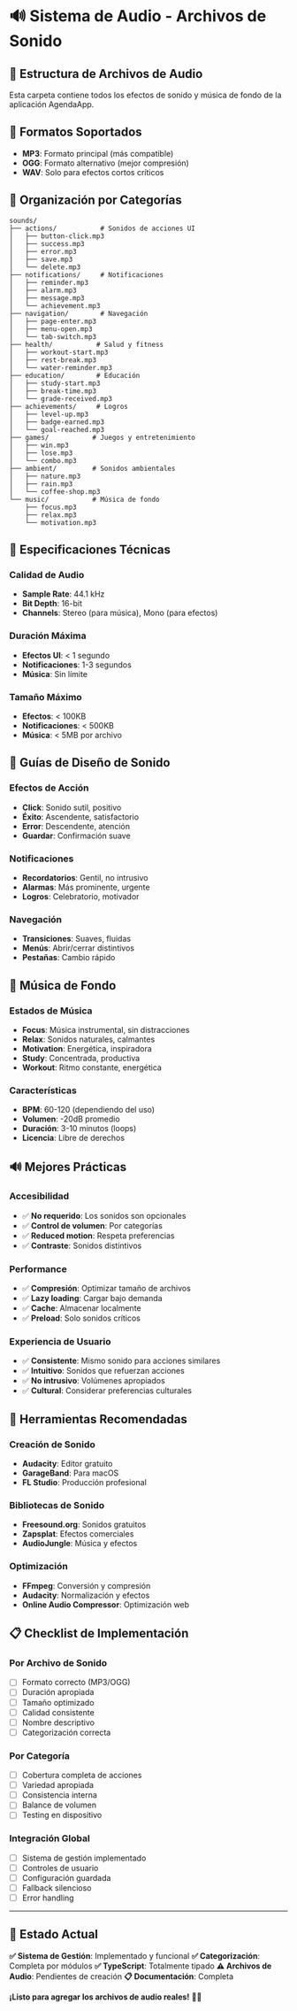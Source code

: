 # 🔊 Sistema de Audio - Archivos de Sonido

## 📁 **Estructura de Archivos de Audio**

Esta carpeta contiene todos los efectos de sonido y música de fondo de la aplicación AgendaApp.

## 🎵 **Formatos Soportados**

- **MP3**: Formato principal (más compatible)
- **OGG**: Formato alternativo (mejor compresión)
- **WAV**: Solo para efectos cortos críticos

## 📂 **Organización por Categorías**

```
sounds/
├── actions/           # Sonidos de acciones UI
│   ├── button-click.mp3
│   ├── success.mp3
│   ├── error.mp3
│   ├── save.mp3
│   └── delete.mp3
├── notifications/     # Notificaciones
│   ├── reminder.mp3
│   ├── alarm.mp3
│   ├── message.mp3
│   └── achievement.mp3
├── navigation/        # Navegación
│   ├── page-enter.mp3
│   ├── menu-open.mp3
│   └── tab-switch.mp3
├── health/           # Salud y fitness
│   ├── workout-start.mp3
│   ├── rest-break.mp3
│   └── water-reminder.mp3
├── education/        # Educación
│   ├── study-start.mp3
│   ├── break-time.mp3
│   └── grade-received.mp3
├── achievements/     # Logros
│   ├── level-up.mp3
│   ├── badge-earned.mp3
│   └── goal-reached.mp3
├── games/           # Juegos y entretenimiento
│   ├── win.mp3
│   ├── lose.mp3
│   └── combo.mp3
├── ambient/         # Sonidos ambientales
│   ├── nature.mp3
│   ├── rain.mp3
│   └── coffee-shop.mp3
└── music/           # Música de fondo
    ├── focus.mp3
    ├── relax.mp3
    └── motivation.mp3
```

## 🔧 **Especificaciones Técnicas**

### **Calidad de Audio**
- **Sample Rate**: 44.1 kHz
- **Bit Depth**: 16-bit
- **Channels**: Stereo (para música), Mono (para efectos)

### **Duración Máxima**
- **Efectos UI**: < 1 segundo
- **Notificaciones**: 1-3 segundos
- **Música**: Sin límite

### **Tamaño Máximo**
- **Efectos**: < 100KB
- **Notificaciones**: < 500KB
- **Música**: < 5MB por archivo

## 🎯 **Guías de Diseño de Sonido**

### **Efectos de Acción**
- **Click**: Sonido sutil, positivo
- **Éxito**: Ascendente, satisfactorio
- **Error**: Descendente, atención
- **Guardar**: Confirmación suave

### **Notificaciones**
- **Recordatorios**: Gentil, no intrusivo
- **Alarmas**: Más prominente, urgente
- **Logros**: Celebratorio, motivador

### **Navegación**
- **Transiciones**: Suaves, fluidas
- **Menús**: Abrir/cerrar distintivos
- **Pestañas**: Cambio rápido

## 🎵 **Música de Fondo**

### **Estados de Música**
- **Focus**: Música instrumental, sin distracciones
- **Relax**: Sonidos naturales, calmantes
- **Motivation**: Energética, inspiradora
- **Study**: Concentrada, productiva
- **Workout**: Ritmo constante, energética

### **Características**
- **BPM**: 60-120 (dependiendo del uso)
- **Volumen**: -20dB promedio
- **Duración**: 3-10 minutos (loops)
- **Licencia**: Libre de derechos

## 🔊 **Mejores Prácticas**

### **Accesibilidad**
- ✅ **No requerido**: Los sonidos son opcionales
- ✅ **Control de volumen**: Por categorías
- ✅ **Reduced motion**: Respeta preferencias
- ✅ **Contraste**: Sonidos distintivos

### **Performance**
- ✅ **Compresión**: Optimizar tamaño de archivos
- ✅ **Lazy loading**: Cargar bajo demanda
- ✅ **Cache**: Almacenar localmente
- ✅ **Preload**: Solo sonidos críticos

### **Experiencia de Usuario**
- ✅ **Consistente**: Mismo sonido para acciones similares
- ✅ **Intuitivo**: Sonidos que refuerzan acciones
- ✅ **No intrusivo**: Volúmenes apropiados
- ✅ **Cultural**: Considerar preferencias culturales

## 🎼 **Herramientas Recomendadas**

### **Creación de Sonido**
- **Audacity**: Editor gratuito
- **GarageBand**: Para macOS
- **FL Studio**: Producción profesional

### **Bibliotecas de Sonido**
- **Freesound.org**: Sonidos gratuitos
- **Zapsplat**: Efectos comerciales
- **AudioJungle**: Música y efectos

### **Optimización**
- **FFmpeg**: Conversión y compresión
- **Audacity**: Normalización y efectos
- **Online Audio Compressor**: Optimización web

## 📋 **Checklist de Implementación**

### **Por Archivo de Sonido**
- [ ] Formato correcto (MP3/OGG)
- [ ] Duración apropiada
- [ ] Tamaño optimizado
- [ ] Calidad consistente
- [ ] Nombre descriptivo
- [ ] Categorización correcta

### **Por Categoría**
- [ ] Cobertura completa de acciones
- [ ] Variedad apropiada
- [ ] Consistencia interna
- [ ] Balance de volumen
- [ ] Testing en dispositivo

### **Integración Global**
- [ ] Sistema de gestión implementado
- [ ] Controles de usuario
- [ ] Configuración guardada
- [ ] Fallback silencioso
- [ ] Error handling

---

## 🎵 **Estado Actual**

**✅ Sistema de Gestión**: Implementado y funcional
**✅ Categorización**: Completa por módulos
**✅ TypeScript**: Totalmente tipado
**⚠️ Archivos de Audio**: Pendientes de creación
**📋 Documentación**: Completa

**¡Listo para agregar los archivos de audio reales!** 🎼✨
